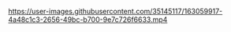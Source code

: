 

https://user-images.githubusercontent.com/35145117/163059917-4a48c1c3-2656-49bc-b700-9e7c726f6633.mp4

